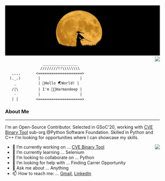                                                  

[![intro](https://github.com/SinghHrmn/SinghHrmn/blob/master/img/intro_main.jpg)]()<a href="">
  <img align="right" src="https://github-readme-stats.vercel.app/api?username=SinghHrmn&theme=vision-friendly-dark&show_icons=true&hide_border=true" />
</a>

                     ________________
                    ////////!!\\\\\\\\
       ,,,,       <====================>
      (._.)        |                  |
        _          | 👋️Hello 🌏️World! | 
       /|\         | I'm 👨‍💻️Harmandeep |
        -          |                  |
       | |        <====================>

### About Me
---------------------------------

I'm an Open-Source Contributor. Selected in GSoC'20, working with [CVE Binary Tool](https://github.com/intel/cve-bin-tool) sub-org @Python Software Foundation. Skilled in Python and C++ I'm looking for opportunities where I can showcase my skills.

<a href="">
  <img align="right" src="https://github-readme-stats.vercel.app/api/top-langs/?username=SinghHrmn&layout=compact&theme=vision-friendly-dark" />
</a>

- 🔭 I’m currently working on ... [CVE Binary Tool](https://github.com/intel/cve-bin-tool)
- 🌱 I’m currently learning ... Selenium
- 👯 I’m looking to collaborate on ... Python
- 🤔 I’m looking for help with ... Finding Carrer Opportunity 
- 💬 Ask me about ... Anything
- 📫 How to reach me: ... [Gmail](singh.hrmn98@gmail.com), [LinkedIn](https://www.linkedin.com/in/harmandeepsingh7/)
<!--
- 😄 Pronouns: ... 
- ⚡ Fun fact: ...
-->


